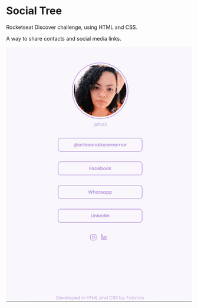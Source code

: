 # Social Tree

Rocketseat Discover challenge, using HTML and CSS.

A way to share contacts and social media links.

![Page](/images/page.PNG)